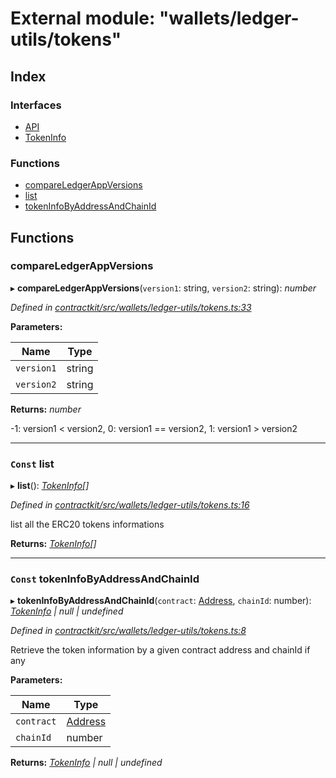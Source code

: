 # External module: "wallets/ledger-utils/tokens"

## Index

### Interfaces

* [API](../interfaces/_wallets_ledger_utils_tokens_.api.md)
* [TokenInfo](../interfaces/_wallets_ledger_utils_tokens_.tokeninfo.md)

### Functions

* [compareLedgerAppVersions](_wallets_ledger_utils_tokens_.md#compareledgerappversions)
* [list](_wallets_ledger_utils_tokens_.md#const-list)
* [tokenInfoByAddressAndChainId](_wallets_ledger_utils_tokens_.md#const-tokeninfobyaddressandchainid)

## Functions

###  compareLedgerAppVersions

▸ **compareLedgerAppVersions**(`version1`: string, `version2`: string): *number*

*Defined in [contractkit/src/wallets/ledger-utils/tokens.ts:33](https://github.com/celo-org/celo-monorepo/blob/master/packages/contractkit/src/wallets/ledger-utils/tokens.ts#L33)*

**Parameters:**

Name | Type |
------ | ------ |
`version1` | string |
`version2` | string |

**Returns:** *number*

-1: version1 < version2,
 0: version1 == version2,
 1: version1 > version2

___

### `Const` list

▸ **list**(): *[TokenInfo](../interfaces/_wallets_ledger_utils_tokens_.tokeninfo.md)[]*

*Defined in [contractkit/src/wallets/ledger-utils/tokens.ts:16](https://github.com/celo-org/celo-monorepo/blob/master/packages/contractkit/src/wallets/ledger-utils/tokens.ts#L16)*

list all the ERC20 tokens informations

**Returns:** *[TokenInfo](../interfaces/_wallets_ledger_utils_tokens_.tokeninfo.md)[]*

___

### `Const` tokenInfoByAddressAndChainId

▸ **tokenInfoByAddressAndChainId**(`contract`: [Address](_base_.md#address), `chainId`: number): *[TokenInfo](../interfaces/_wallets_ledger_utils_tokens_.tokeninfo.md) | null | undefined*

*Defined in [contractkit/src/wallets/ledger-utils/tokens.ts:8](https://github.com/celo-org/celo-monorepo/blob/master/packages/contractkit/src/wallets/ledger-utils/tokens.ts#L8)*

Retrieve the token information by a given contract address and chainId if any

**Parameters:**

Name | Type |
------ | ------ |
`contract` | [Address](_base_.md#address) |
`chainId` | number |

**Returns:** *[TokenInfo](../interfaces/_wallets_ledger_utils_tokens_.tokeninfo.md) | null | undefined*
